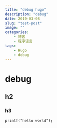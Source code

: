 ```yaml
---
title: "debug hugo"
description: "debug"
date: 2019-03-08
slug: "test-post"
image: ""
categories:
    - 博客
    - 程序语言
tags:
    - Hugo
    - debug
---
```


# debug
## h2
### h3

```
printf("hello world");
```